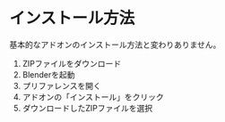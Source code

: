 # インストール方法

基本的なアドオンのインストール方法と変わりありません。

1. ZIPファイルをダウンロード
1. Blenderを起動
1. プリファレンスを開く
1. アドオンの「インストール」をクリック
1. ダウンロードしたZIPファイルを選択

